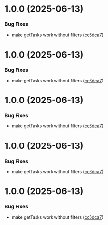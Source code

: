 # 1.0.0 (2025-06-13)


### Bug Fixes

* make getTasks work without filters ([cc6dca7](https://github.com/KeyboardCowboy/todoist-mcp-server/commit/cc6dca796b99028b482f84d387511d57c6b4b475))

# 1.0.0 (2025-06-13)


### Bug Fixes

* make getTasks work without filters ([cc6dca7](https://github.com/KeyboardCowboy/todoist-mcp-server/commit/cc6dca796b99028b482f84d387511d57c6b4b475))

# 1.0.0 (2025-06-13)


### Bug Fixes

* make getTasks work without filters ([cc6dca7](https://github.com/KeyboardCowboy/todoist-mcp-server/commit/cc6dca796b99028b482f84d387511d57c6b4b475))

# 1.0.0 (2025-06-13)


### Bug Fixes

* make getTasks work without filters ([cc6dca7](https://github.com/KeyboardCowboy/todoist-mcp-server/commit/cc6dca796b99028b482f84d387511d57c6b4b475))

# 1.0.0 (2025-06-13)


### Bug Fixes

* make getTasks work without filters ([cc6dca7](https://github.com/KeyboardCowboy/todoist-mcp-server/commit/cc6dca796b99028b482f84d387511d57c6b4b475))

